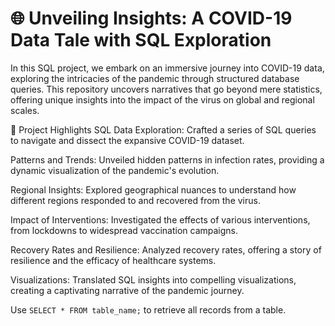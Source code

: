 # 🌐 Unveiling Insights: A COVID-19 Data Tale with SQL Exploration

In this SQL project, we embark on an immersive journey into COVID-19 data, exploring the intricacies of the pandemic through structured database queries. This repository uncovers narratives that go beyond mere statistics, offering unique insights into the impact of the virus on global and regional scales.

🚀 Project Highlights
SQL Data Exploration: Crafted a series of SQL queries to navigate and dissect the expansive COVID-19 dataset.

Patterns and Trends: Unveiled hidden patterns in infection rates, providing a dynamic visualization of the pandemic's evolution.

Regional Insights: Explored geographical nuances to understand how different regions responded to and recovered from the virus.

Impact of Interventions: Investigated the effects of various interventions, from lockdowns to widespread vaccination campaigns.

Recovery Rates and Resilience: Analyzed recovery rates, offering a story of resilience and the efficacy of healthcare systems.

Visualizations: Translated SQL insights into compelling visualizations, creating a captivating narrative of the pandemic journey.


Use `SELECT * FROM table_name;` to retrieve all records from a table.

